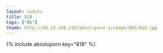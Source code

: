 ```yaml
--- 
layout: sieutv
title: 818
tags: ["0k"]
thumb: http://94.23.248.219/absoluporn-1/image/002/818.jpg
---
```

{% include absoluporn key="818" %} 
